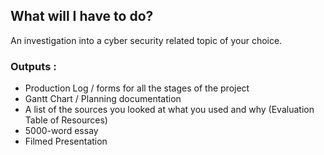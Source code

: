 ## What will I have to do?

An investigation into a cyber security related topic of your choice.

### Outputs :
- Production Log / forms for all the stages of the project
- Gantt Chart / Planning documentation
- A list of the sources you looked at what you used and why (Evaluation Table of Resources)
- 5000-word essay
- Filmed Presentation